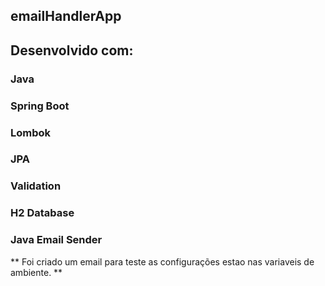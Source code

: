 ## emailHandlerApp

## Desenvolvido com: 
### Java 
### Spring Boot
### Lombok
### JPA
### Validation
### H2 Database
### Java Email Sender

** Foi criado um email para teste as configurações estao nas variaveis de ambiente. **

